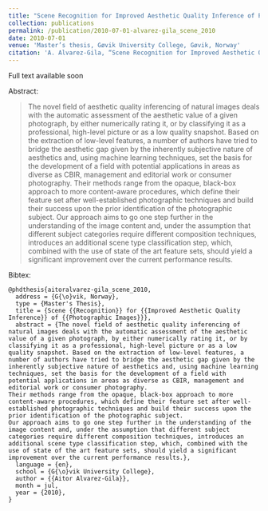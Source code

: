 ```yaml
---
title: "Scene Recognition for Improved Aesthetic Quality Inference of Photographic Images"
collection: publications
permalink: /publication/2010-07-01-alvarez-gila_scene_2010
date: 2010-07-01
venue: 'Master’s thesis, Gøvik University College, Gøvik, Norway'
citation: 'A. Alvarez-Gila, “Scene Recognition for Improved Aesthetic Quality Inference of Photographic Images,” Master’s thesis, Gøvik University College, Gøvik, Norway, Jun. 2010.'
---
```


<a>Full text available soon</a>

Abstract: 

>The novel field of aesthetic quality inferencing of natural images deals with the automatic assessment of the aesthetic value of a given photograph, by either numerically rating it, or by classifying it as a professional, high-level picture or as a low quality snapshot. Based on the extraction of low-level features, a number of authors have tried to bridge the aesthetic gap given by the inherently subjective nature of aesthetics and, using machine learning techniques, set the basis for the development of a field with potential applications in areas as diverse as CBIR, management and editorial work or consumer photography. Their methods range from the opaque, black-box approach to more content-aware procedures, which define their feature set after well-established photographic techniques and build their success upon the prior identification of the photographic subject. Our approach aims to go one step further in the understanding of the image content and, under the assumption that different subject categories require different composition techniques, introduces an additional scene type classification step, which, combined with the use of state of the art feature sets, should yield a significant improvement over the current performance results.

Bibtex: 

```
@phdthesis{aitoralvarez-gila_scene_2010,
  address = {G{\o}vik, Norway},
  type = {Master's Thesis},
  title = {Scene {{Recognition}} for {{Improved Aesthetic Quality Inference}} of {{Photographic Images}}},
  abstract = {The novel field of aesthetic quality inferencing of natural images deals with the automatic assessment of the aesthetic value of a given photograph, by either numerically rating it, or by classifying it as a professional, high-level picture or as a low quality snapshot. Based on the extraction of low-level features, a number of authors have tried to bridge the aesthetic gap given by the inherently subjective nature of aesthetics and, using machine learning techniques, set the basis for the development of a field with potential applications in areas as diverse as CBIR, management and editorial work or consumer photography.
Their methods range from the opaque, black-box approach to more content-aware procedures, which define their feature set after well-established photographic techniques and build their success upon the prior identification of the photographic subject.
Our approach aims to go one step further in the understanding of the image content and, under the assumption that different subject categories require different composition techniques, introduces an additional scene type classification step, which, combined with the use of state of the art feature sets, should yield a significant improvement over the current performance results.},
  language = {en},
  school = {G{\o}vik University College},
  author = {{Aitor Alvarez-Gila}},
  month = jul,
  year = {2010},
}
```